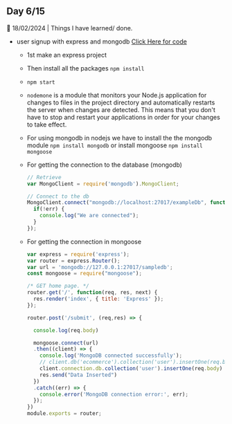 ## Day 6/15

📅 18/02/2024 | Things I have learned/ done.

- user signup with express and mongodb
<a href="../user_signup/">Click Here for code</a>
    - 1st make an express project
    - Then install all the packages `npm install`
    - `npm start`
    - `nodemone` is a module that monitors your Node.js application for changes to files in the project directory and automatically restarts the server when changes are detected.
    This means that you don't have to stop and restart your applications in order for your changes to take effect.
    - For using mongodb in nodejs we have to install the the mongodb module `npm install mongodb` or install mongoose `npm install mongoose`
    - For getting the connection to the database (mongodb)
        
        ```jsx
        // Retrieve
        var MongoClient = require('mongodb').MongoClient;
        
        // Connect to the db
        MongoClient.connect("mongodb://localhost:27017/exampleDb", function(err, db) {
          if(!err) {
            console.log("We are connected");
          }
        });
        ```
        
    - For getting the connection in mongoose
        
        ```jsx
        var express = require('express');
        var router = express.Router();
        var url = 'mongodb://127.0.0.1:27017/sampledb';
        const mongoose = require("mongoose");
        
        /* GET home page. */
        router.get('/', function(req, res, next) {
          res.render('index', { title: 'Express' });
        });
        
        router.post('/submit', (req,res) => {
        
          console.log(req.body)
        
          mongoose.connect(url)
          .then((client) => {
            console.log('MongoDB connected successfully');
            // client.db('ecommerce').collection('user').insertOne(req.body)
            client.connection.db.collection('user').insertOne(req.body)
            res.send("Data Inserted")
          })
          .catch((err) => {
            console.error('MongoDB connection error:', err);
          });
        })
        module.exports = router;
        ```